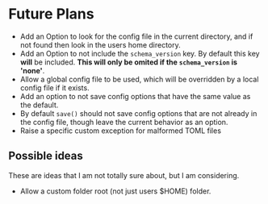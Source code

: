 # Future Plans

- Add an Option to look for the config file in the current directory, and if not
  found then look in the users home directory.
- Add an Option to not include the `schema_version` key. By default this key
  **will** be included. **This will only be omited if the `schema_version` is
  'none'**.
- Allow a global config file to be used, which will be overridden by a local
  config file if it exists.
- Add an option to not save config options that have the same value as the
  default.
- By default `save()` should not save config options that are not already in the
  config file, though leave the current behavior as an option.
- Raise a specific custom exception for malformed TOML files

## Possible ideas

These are ideas that I am not totally sure about, but I am considering.

- Allow a custom folder root (not just users $HOME) folder.
